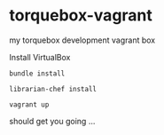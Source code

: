 torquebox-vagrant
=================

my torquebox development vagrant box

Install VirtualBox

`bundle install`

`librarian-chef install`

`vagrant up`

should get you going ...


